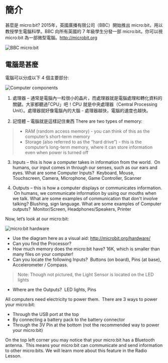 # 簡介

甚麼是 micro:bit?
2015年，英國廣播有限公司（BBC）開始推出 micro:bit，用以教授學生電腦科學。BBC 向所有英國的 7 年級學生分發一部 micro:bit。你可以視 micro:bit 為一部微型電腦。http://microbit.org

![BBC micro:bit](/static/courses/csintro/algorithms/bbc-microbit.jpg)

## 電腦是甚麼
電腦可以分成以下 4 個主要部分:

![Computer components](/static/courses/csintro/algorithms/cpu.png)

1. 處理器 – 通常是電腦內一粒很小的晶片，而處理器就是電腦處理和轉化資料的關鍵。大家都聽過｢CPU」吧！CPU 就是中央處理器（Central Processing Unit）。處理器就好像電腦內的大腦 - 處理器越快，電腦的速度也越快。

2. 記憶體 – 電腦就是這樣記住東西 There are two types of memory:
>* RAM (random access memory) - you can think of this as the computer’s short-term memory
>* Storage (also referred to as the “hard drive”) - this is the computer’s long-term memory, where it can store information even when power is turned off

3. Inputs – this is how a computer takes in information from the world.  On humans, our input comes in through our senses, such as our ears and eyes. What are some Computer Inputs?  Keyboard, Mouse, Touchscreen, Camera, Microphone, Game Controller, Scanner

4. Outputs – this is how a computer displays or communicates information.  On humans, we communicate information by using our mouths when we talk. What are some examples of communication that don't involve talking?  Blushing, sign language. What are some examples of Computer outputs?  Monitor/Screen, Headphones/Speakers, Printer

Now, let’s look at our micro:bit:

![micro:bit hardware](/static/courses/csintro/algorithms/microbit-hardware.png)

* Use the diagram here as a visual aid: http://microbit.org/hardware/ 
* Can you find the Processor?
* How much memory does the micro:bit have? 16K, which is smaller than many files on your computer!
* Can you locate the following Inputs?  Buttons (on board), Pins (at base), Accelerometer / Compass.
>Note: Though not pictured, the Light Sensor is located on the LED lights
* Where are the Outputs?  LED lights, Pins

All computers need electricity to power them.  There are 3 ways to power your micro:bit:
* Through the USB port at the top
* By connecting a battery pack to the battery connector
* Through the 3V Pin at the bottom (not the recommended way to power your micro:bit)

On the top left corner you may notice that your micro:bit has a Bluetooth antenna.  This means your micro:bit can communicate and send information to other micro:bits.  We will learn more about this feature in the Radio Lesson.

